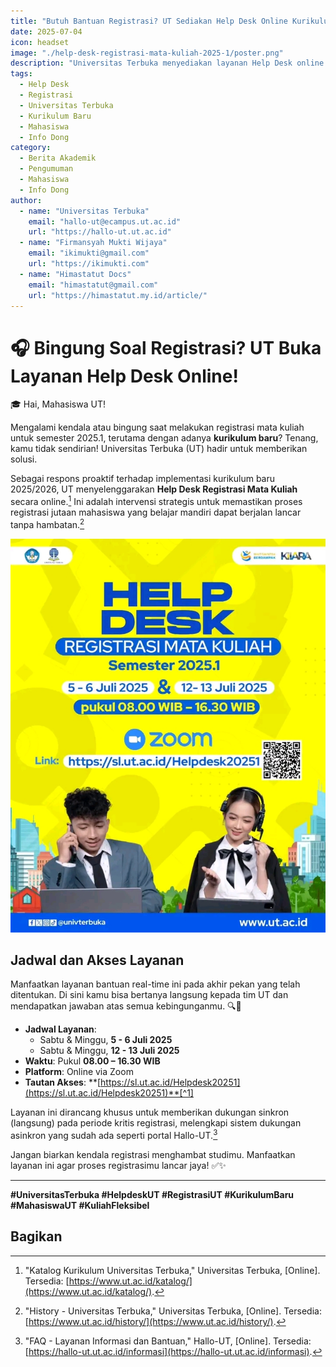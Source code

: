 ```yaml
---
title: "Butuh Bantuan Registrasi? UT Sediakan Help Desk Online Kurikulum Baru (5-13 Juli 2025)"
date: 2025-07-04
icon: headset
image: "./help-desk-registrasi-mata-kuliah-2025-1/poster.png"
description: "Universitas Terbuka menyediakan layanan Help Desk online via Zoom untuk membantu mahasiswa menavigasi proses registrasi mata kuliah pada kurikulum baru semester 2025.1."
tags:
  - Help Desk
  - Registrasi
  - Universitas Terbuka
  - Kurikulum Baru
  - Mahasiswa
  - Info Dong
category:
  - Berita Akademik
  - Pengumuman
  - Mahasiswa
  - Info Dong
author:
  - name: "Universitas Terbuka"
    email: "hallo-ut@ecampus.ut.ac.id"
    url: "https://hallo-ut.ut.ac.id"
  - name: "Firmansyah Mukti Wijaya"
    email: "ikimukti@gmail.com"
    url: "https://ikimukti.com"
  - name: "Himastatut Docs"
    email: "himastatut@gmail.com"
    url: "https://himastatut.my.id/article/"
---
```


# 🎧 Bingung Soal Registrasi? UT Buka Layanan Help Desk Online!

🎓 Hai, Mahasiswa UT!

Mengalami kendala atau bingung saat melakukan registrasi mata kuliah untuk semester 2025.1, terutama dengan adanya **kurikulum baru**? Tenang, kamu tidak sendirian! Universitas Terbuka (UT) hadir untuk memberikan solusi.

Sebagai respons proaktif terhadap implementasi kurikulum baru 2025/2026, UT menyelenggarakan **Help Desk Registrasi Mata Kuliah** secara online.[^2] Ini adalah intervensi strategis untuk memastikan proses registrasi jutaan mahasiswa yang belajar mandiri dapat berjalan lancar tanpa hambatan.[^3]

![Help Desk Registrasi Mata Kuliah UT 2025.1](./help-desk-registrasi-mata-kuliah-2025-1/poster.png)

## Jadwal dan Akses Layanan

Manfaatkan layanan bantuan real-time ini pada akhir pekan yang telah ditentukan. Di sini kamu bisa bertanya langsung kepada tim UT dan mendapatkan jawaban atas semua kebingunganmu. 🔍💬

-   **Jadwal Layanan**:
    -   Sabtu & Minggu, **5 - 6 Juli 2025**
    -   Sabtu & Minggu, **12 - 13 Juli 2025**
-   **Waktu**: Pukul **08.00 – 16.30 WIB**
-   **Platform**: Online via Zoom
-   **Tautan Akses**: **[https://sl.ut.ac.id/Helpdesk20251](https://sl.ut.ac.id/Helpdesk20251)**[^1]

Layanan ini dirancang khusus untuk memberikan dukungan sinkron (langsung) pada periode kritis registrasi, melengkapi sistem dukungan asinkron yang sudah ada seperti portal Hallo-UT.[^4]

Jangan biarkan kendala registrasi menghambat studimu. Manfaatkan layanan ini agar proses registrasimu lancar jaya! ✅✨

---

**#UniversitasTerbuka #HelpdeskUT #RegistrasiUT #KurikulumBaru #MahasiswaUT #KuliahFleksibel**

[^1]: Informasi dari poster acara "Help Desk Registrasi Mata Kuliah Semester 2025.1," Universitas Terbuka, Juli 2025. Tautan akses: [https://sl.ut.ac.id/Helpdesk20251](https://sl.ut.ac.id/Helpdesk20251).
[^2]: "Katalog Kurikulum Universitas Terbuka," Universitas Terbuka, [Online]. Tersedia: [https://www.ut.ac.id/katalog/](https://www.ut.ac.id/katalog/).
[^3]: "History - Universitas Terbuka," Universitas Terbuka, [Online]. Tersedia: [https://www.ut.ac.id/history/](https://www.ut.ac.id/history/).
[^4]: "FAQ - Layanan Informasi dan Bantuan," Hallo-UT, [Online]. Tersedia: [https://hallo-ut.ut.ac.id/informasi](https://hallo-ut.ut.ac.id/informasi).

## Bagikan
<Share colorful />
<GitContributors />
<GitChangelog />